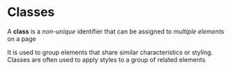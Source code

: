 # Classes
A **class** is a *non-unique* identifier that can be assigned to *multiple elements* on a page

It is used to group elements that share similar characteristics or styling. Classes are often used to apply styles to a group of related elements

<!--- This section to be moved to CSS chapter (somewhere) 
they can be referenced using the . symbol followed by the class name.
-->